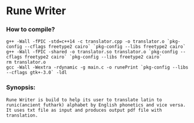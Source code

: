 # Rune Writer

### How to compile?
	g++ -Wall -fPIC -std=c++14 -c translator.cpp -o translator.o `pkg-config --cflags freetype2 cairo` `pkg-config --libs freetype2 cairo`
	g++ -Wall -fPIC -shared -o translator.so translator.o `pkg-config --cflags freetype2 cairo` `pkg-config --libs freetype2 cairo`
	rm translator.o
	gcc -Wall -Wextra -rdynamic -g main.c -o runePrint `pkg-config --libs --cflags gtk+-3.0` -ldl

### Synopsis:
	Rune Writer is build to help its user to translate latin to runic(ancient futhark) alphabet by English phonetics and vice versa.
	It uses txt file as input and produces output pdf file with translation.
